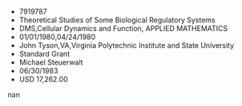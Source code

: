 
* 7919787
* Theoretical Studies of Some Biological Regulatory Systems
* DMS,Cellular Dynamics and Function, APPLIED MATHEMATICS
* 01/01/1980,04/24/1980
* John Tyson,VA,Virginia Polytechnic Institute and State University
* Standard Grant
* Michael Steuerwalt
* 06/30/1983
* USD 17,262.00

nan
